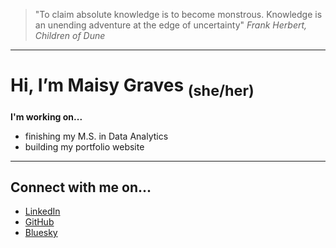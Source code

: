 >"To claim absolute knowledge is to become monstrous. Knowledge is an unending adventure at the edge of uncertainty"
>*Frank Herbert, Children of Dune*

---

# Hi, I’m Maisy Graves <sub>(she/her)</sub>

**I'm working on...**  
- finishing my M.S. in Data Analytics
- building my portfolio website
  
---

## Connect with me on...
- [LinkedIn](www.linkedin.com/in/maigraves)
- [GitHub](https://github.com/maisygraves)
- [Bluesky](https://bsky.app/profile/nuptia4.bsky.social)


